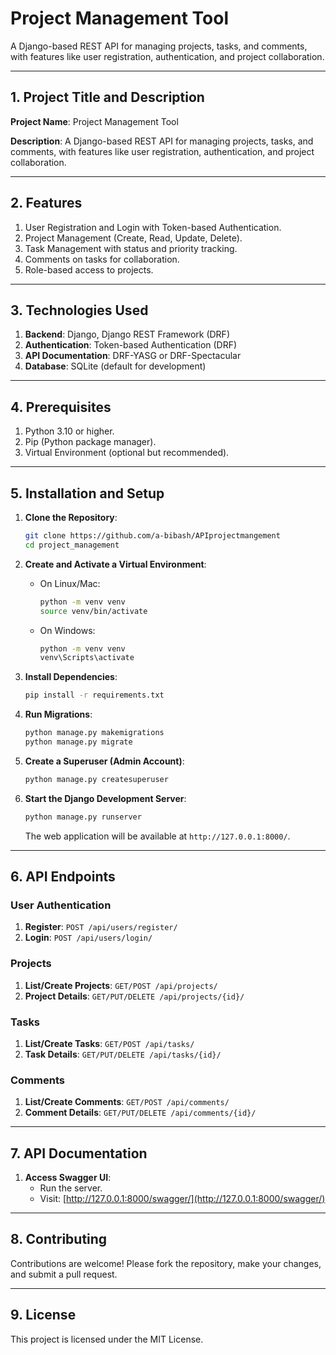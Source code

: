 # Project Management Tool

A Django-based REST API for managing projects, tasks, and comments, with features like user registration, authentication, and project collaboration.

---

## 1. Project Title and Description

**Project Name**: Project Management Tool

**Description**: A Django-based REST API for managing projects, tasks, and comments, with features like user registration, authentication, and project collaboration.

---

## 2. Features

1. User Registration and Login with Token-based Authentication.
2. Project Management (Create, Read, Update, Delete).
3. Task Management with status and priority tracking.
4. Comments on tasks for collaboration.
5. Role-based access to projects.

---

## 3. Technologies Used

1. **Backend**: Django, Django REST Framework (DRF)
2. **Authentication**: Token-based Authentication (DRF)
3. **API Documentation**: DRF-YASG or DRF-Spectacular
4. **Database**: SQLite (default for development)

---

## 4. Prerequisites

1. Python 3.10 or higher.
2. Pip (Python package manager).
3. Virtual Environment (optional but recommended).

---

## 5. Installation and Setup

1. **Clone the Repository**:

   ```bash
   git clone https://github.com/a-bibash/APIprojectmangement
   cd project_management
   ```

2. **Create and Activate a Virtual Environment**:

   - On Linux/Mac:
     ```bash
     python -m venv venv
     source venv/bin/activate
     ```
   - On Windows:
     ```bash
     python -m venv venv
     venv\Scripts\activate
     ```

3. **Install Dependencies**:

   ```bash
   pip install -r requirements.txt
   ```

4. **Run Migrations**:

   ```bash
   python manage.py makemigrations
   python manage.py migrate
   ```

5. **Create a Superuser (Admin Account)**:

   ```bash
   python manage.py createsuperuser
   ```

6. **Start the Django Development Server**:

   ```bash
   python manage.py runserver
   ```

   The web application will be available at `http://127.0.0.1:8000/`.

---

## 6. API Endpoints

### User Authentication

1. **Register**: `POST /api/users/register/`
2. **Login**: `POST /api/users/login/`

### Projects

1. **List/Create Projects**: `GET/POST /api/projects/`
2. **Project Details**: `GET/PUT/DELETE /api/projects/{id}/`

### Tasks

1. **List/Create Tasks**: `GET/POST /api/tasks/`
2. **Task Details**: `GET/PUT/DELETE /api/tasks/{id}/`

### Comments

1. **List/Create Comments**: `GET/POST /api/comments/`
2. **Comment Details**: `GET/PUT/DELETE /api/comments/{id}/`

---

## 7. API Documentation

1. **Access Swagger UI**:
   - Run the server.
   - Visit: [http://127.0.0.1:8000/swagger/](http://127.0.0.1:8000/swagger/)

---

## 8. Contributing

Contributions are welcome! Please fork the repository, make your changes, and submit a pull request.

---

## 9. License

This project is licensed under the MIT License.

